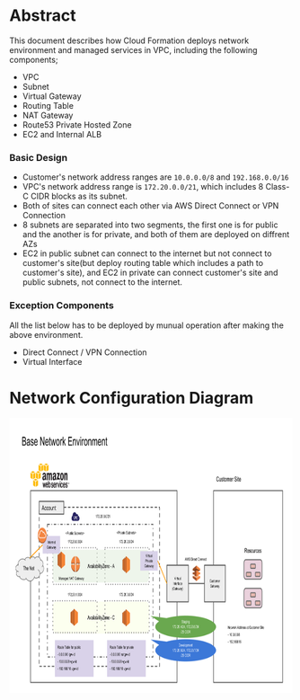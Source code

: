 # Abstract

This document describes how Cloud Formation deploys network environment and managed services in VPC, including the following components;

- VPC
- Subnet
- Virtual Gateway
- Routing Table
- NAT Gateway
- Route53 Private Hosted Zone
- EC2 and Internal ALB

### Basic Design

- Customer's network address ranges are `10.0.0.0/8` and `192.168.0.0/16`
- VPC's network address range is `172.20.0.0/21`, which includes 8 Class-C CIDR blocks as its subnet.
- Both of sites can connect each other via AWS Direct Connect or VPN Connection
- 8 subnets are separated into two segments, the first one is for public and the another is for private, and both of them are deployed on diffrent AZs
- EC2 in public subnet can connect to the internet but not connect to customer's site(but deploy routing table which includes a path to customer's site), and EC2 in private can connect customer's site and public subnets, not connect to the internet.

### Exception Components

All the list below has to be deployed by munual operation after making the above environment.

- Direct Connect / VPN Connection
- Virtual Interface


# Network Configuration Diagram

<img src="https://github.com/skmt/aws-study/blob/images/images/StackBaseNetwork.svg" width="735" height="490" />
